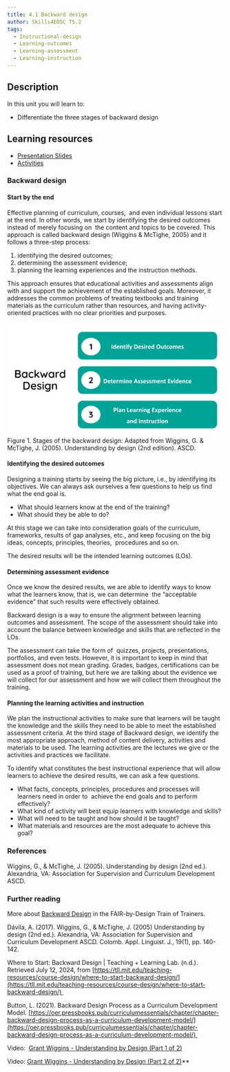 ```yaml
---
title: 4.1 Backward design
author: Skills4EOSC T5.2
tags:
  - Instructional-design
  - Learning-outcomes
  - Learning-assessment
  - Learning-instruction
---
```


## Description

In this unit you will learn to: 

- Differentiate the three stages of backward design 
## Learning resources

- <a href="https://docs.google.com/presentation/d/1Gf7ty2YNXu1MLVVnEptfEtRWo3LOG7f67NyURr4NtNo/edit?usp=sharing" target="_blank">Presentation Slides</a>
- <a href="https://docs.google.com/document/d/1zRpsykCrJ9tT9IVcjYSyS2lXYV3RVXpfMOubTxl6-t8/edit#heading=h.px2yjw16k40o" target="_blank">Activities</a>


### Backward design

#### Start by the end


Effective planning of curriculum, courses,  and even individual lessons start at the end. In other words, we start by identifying the desired outcomes instead of merely focusing on  the content and topics to be covered. This approach is called backward design (Wiggins & McTighe, 2005) and it follows a three-step process: 

1. identifying the desired outcomes;  
2. determining the assessment evidence; 
3. planning the learning experiences and the instruction methods. 

This approach ensures that educational activities and assessments align with and support the achievement of the established goals. Moreover, it addresses the common problems of treating textbooks and training materials as the curriculum rather than resources, and having activity-oriented practices with no clear priorities and purposes.

![](attachments/Backward%20design.png)
Figure 1. Stages of the backward design: Adapted from Wiggins, G. & McTighe, J. (2005). Understanding by design (2nd edition). ASCD.


#### Identifying the desired outcomes

Designing a training starts by seeing the big picture, i.e., by identifying its objectives. We can always ask ourselves a few questions to help us find what the end goal is.  

- What should learners know at the end of the training? 
- What should they be able to do? 

At this stage we can take into consideration goals of the curriculum, frameworks, results of gap analyses, etc., and keep focusing on the big ideas, concepts, principles, theories,  procedures and so on. 

The desired results will be the intended learning outcomes (LOs). 
#### Determining assessment evidence

Once we know the desired results, we are able to identify ways to know what the learners know, that is, we can determine  the “acceptable evidence” that such results were effectively obtained.

Backward design is a way to ensure the alignment between learning outcomes and assessment. The scope of the assessment should take into account the balance between knowledge and skills that are reflected in the LOs. 

The assessment can take the form of  quizzes, projects, presentations, portfolios, and even tests. However, it is important to keep in mind that assessment does not mean grading. Grades, badges, certifications can be used as a proof of training, but here we are talking about the evidence we will collect for our assessment and how we will collect them throughout the training.
#### Planning the learning activities and instruction 

We plan the instructional activities to make sure that learners will be taught the knowledge and the skills they need to be able to meet the established assessment criteria. At the third stage of Backward design, we identify the most appropriate approach, method of content delivery, activities and materials to be used. The learning activities are the lectures we give or the activities and practices we facilitate.

To identify what constitutes the best instructional experience that will allow learners to achieve the desired results, we can ask a few questions.

- What facts, concepts, principles, procedures and processes will learners need in order to  achieve the end goals and to perform effectively?
- What kind of activity will best equip learners with knowledge and skills?
- What will need to be taught and how should it be taught?
- What materials and resources are the most adequate to achieve this goal?

### References

Wiggins, G., & McTighe, J. (2005). Understanding by design (2nd ed.). Alexandria, VA: Association for Supervision and Curriculum Development ASCD.
### Further reading

More about [Backward Design](https://fair-by-design-methodology.github.io/FAIR-by-Design_ToT/latest/Stage%201%20%E2%80%93%20Prepare/02-Preparing%20FAIR%20Learning%20Objects/02-Preparing%20FAIR%20Learning%20Objects_cont/) in the FAIR-by-Design Train of Trainers.

Dávila, A. (2017). Wiggins, G., & McTighe, J. (2005) Understanding by design (2nd ed.). Alexandria, VA: Association for Supervision and Curriculum Development ASCD. Colomb. Appl. Linguist. J., 19(1), pp. 140-142. 

Where to Start: Backward Design | Teaching + Learning Lab. (n.d.). Retrieved July 12, 2024, from [https://tll.mit.edu/teaching-resources/course-design/where-to-start-backward-design/](https://tll.mit.edu/teaching-resources/course-design/where-to-start-backward-design/) 

Button, L. (2021). Backward Design Process as a Curriculum Development Model. [https://oer.pressbooks.pub/curriculumessentials/chapter/chapter-backward-design-process-as-a-curriculum-development-model/](https://oer.pressbooks.pub/curriculumessentials/chapter/chapter-backward-design-process-as-a-curriculum-development-model/) 

Video:  [Grant Wiggins - Understanding by Design (Part 1 of 2)](https://www.youtube.com/watch?v=4isSHf3SBuQ)

Video: [Grant Wiggins - Understanding by Design (Part 2 of 2)](https://www.youtube.com/watch?v=vgNODvvsgxM)**
